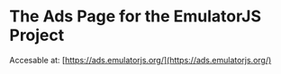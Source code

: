# The Ads Page for the EmulatorJS Project

Accesable at: [https://ads.emulatorjs.org/](https://ads.emulatorjs.org/)